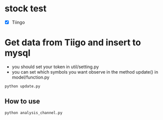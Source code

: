 # stock test
- [x] Tiingo

# Get data from Tiigo and insert to mysql
- you should set your token in util/setting.py  
- you can set which symbols you want observe in the method update() in model/function.py  
```shell
python update.py
```

## How to use
```shell
python analysis_channel.py
```
